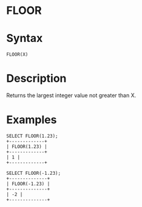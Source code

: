 # FLOOR

#

# Syntax

```
FLOOR(X)
```

#

# Description

Returns the largest integer value not greater than X.

#

# Examples

```
SELECT FLOOR(1.23);
+-------------+
| FLOOR(1.23) |
+-------------+
| 1 |
+-------------+

SELECT FLOOR(-1.23);
+--------------+
| FLOOR(-1.23) |
+--------------+
| -2 |
+--------------+
```